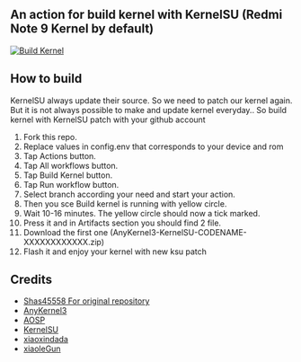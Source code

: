 ## An action for build kernel with KernelSU (Redmi Note 9 Kernel by default)
[![Build Kernel](https://github.com/melamit/xiaomi-merlin-kernel-ksu/actions/workflows/build-kernel.yml/badge.svg)](https://github.com/melamit/xiaomi-merlin-kernel-ksu/actions/workflows/build-kernel.yml)

## How to build
KernelSU always update their source. So we need to patch our kernel again. But it is not always possible to make and update kernel everyday..
So build kernel with KernelSU patch with your github account 

1. Fork this repo.
2. Replace values in config.env that corresponds to your device and rom 
3. Tap Actions button.
4. Tap All workflows button.
5. Tap Build Kernel button.
6. Tap Run workflow button.
7. Select branch according your need and start your action.
8. Then you sce Build kernel is running with yellow circle.
9. Wait 10-16 minutes. The yellow circle should now a tick marked.
10. Press it and in Artifacts section you should find 2 file.
11. Download the first one (AnyKernel3-KernelSU-CODENAME-XXXXXXXXXXXX.zip)
12. Flash it and enjoy your kernel with new ksu patch

## Credits
- [Shas45558 For original repository](https://github.com/Shas45558)
- [AnyKernel3](https://github.com/osm0sis/AnyKernel3)
- [AOSP](https://android.googlesource.com)
- [KernelSU](https://github.com/tiann/KernelSU)
- [xiaoxindada](https://github.com/xiaoxindada)
- [xiaoleGun](https://github.com/xiaoleGun)
